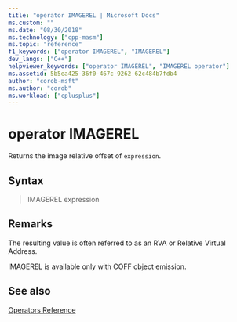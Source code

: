 ```yaml
---
title: "operator IMAGEREL | Microsoft Docs"
ms.custom: ""
ms.date: "08/30/2018"
ms.technology: ["cpp-masm"]
ms.topic: "reference"
f1_keywords: ["operator IMAGEREL", "IMAGEREL"]
dev_langs: ["C++"]
helpviewer_keywords: ["operator IMAGEREL", "IMAGEREL operator"]
ms.assetid: 5b5ea425-36f0-467c-9262-62c484b7fdb4
author: "corob-msft"
ms.author: "corob"
ms.workload: ["cplusplus"]
---
```

# operator IMAGEREL

Returns the image relative offset of `expression`.

## Syntax

> IMAGEREL expression

## Remarks

The resulting value is often referred to as an RVA or Relative Virtual Address.

IMAGEREL is available only with COFF object emission.

## See also

[Operators Reference](../../assembler/masm/operators-reference.md)<br/>